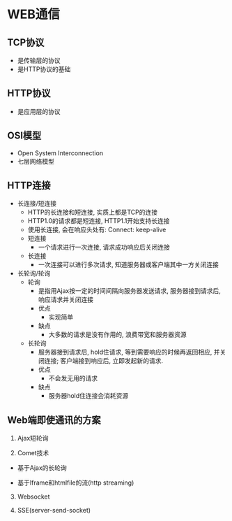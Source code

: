 # WEB通信

## TCP协议
- 是传输层的协议
- 是HTTP协议的基础

## HTTP协议
- 是应用层的协议

## OSI模型
- Open System Interconnection
- 七层网络模型

## HTTP连接
- 长连接/短连接
    - HTTP的长连接和短连接, 实质上都是TCP的连接
    - HTTP1.0的请求都是短连接, HTTP1.1开始支持长连接
    - 使用长连接, 会在响应头处有: Connect: keep-alive
    - 短连接
        - 一个请求进行一次连接, 请求成功响应后关闭连接
    - 长连接
        - 一次连接可以进行多次请求, 知道服务器或客户端其中一方关闭连接
- 长轮询/轮询
    - 轮询
        - 是指用Ajax按一定的时间间隔向服务器发送请求, 服务器接到请求后, 响应请求并关闭连接
        - 优点
            - 实现简单
        - 缺点
            - 大多数的请求是没有作用的, 浪费带宽和服务器资源
    - 长轮询
        - 服务器接到请求后, hold住请求, 等到需要响应的时候再返回相应, 并关闭连接; 客户端接到响应后, 立即发起新的请求.
        - 优点
            - 不会发无用的请求
        - 缺点
            - 服务器hold住连接会消耗资源


## Web端即使通讯的方案

1. Ajax短轮询

2. Comet技术

- 基于Ajax的长轮询

- 基于Iframe和htmlfile的流(http streaming)

3. Websocket

4. SSE(server-send-socket)